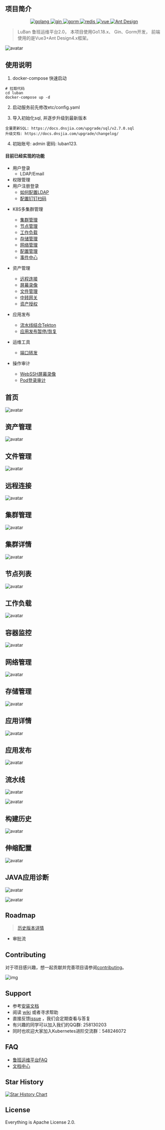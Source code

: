 ## 项目简介

<p align="center">
  <a href="https://golang.google.cn/">
    <img src="https://img.shields.io/badge/Golang-1.17-green.svg" alt="golang">
  </a>
  <a href="https://gin-gonic.com/">
    <img src="https://img.shields.io/badge/Gin-1.7.4-red.svg" alt="gin">
  </a>
  <a href="https://gorm.io/">
    <img src="https://img.shields.io/badge/Gorm-1.21-orange.svg" alt="gorm">
  </a>
  <a href="https://redis.io/">
    <img src="https://img.shields.io/badge/redis-3.2.100-brightgreen.svg" alt="redis">
  </a>
  <a href="https://vuejs.org/">
    <img src="https://img.shields.io/badge/Vue-3.0.0-orange.svg" alt="vue">
  </a>
  <a href="https://antdv.com/docs/vue/introduce-cn/">
    <img src="https://img.shields.io/badge/Ant%20Design-2.2.x-blue.svg" alt="Ant Design">
  </a>
</p>

> LuBan 鲁班运维平台2.0， 本项目使用Go1.18.x、 Gin、Gorm开发， 前端使用的是Vue3+Ant Design4.x框架。


![avatar](./docs/img/luban.png)

## 使用说明
1. docker-compose 快速启动
```shell script
# 拉取代码
cd luban
docker-compose up -d
```

2. 启动服务前先修改etc/config.yaml

3. 导入初始化sql, 并逐步升级到最新版本
```shell
全量更新SQL: https://docs.dnsjia.com/upgrade/sql/v2.7.0.sql
升级文档: https://docs.dnsjia.com/upgrade/changelog/
```

4. 初始账号: admin  密码: luban123.

#### 目前已经实现的功能
* 用户登录
  * LDAP/Email
* 权限管理
* 用户注册登录
  * [如何配置LDAP](.)
  * [配置钉钉扫码](.)
- K8S多集群管理
  * [集群管理](.)
  * [节点管理](.)
  * [工作负载](.)
  * [存储管理](.)
  * [网络管理](.)
  * [配置管理](.)
  * [事件中心](.)

- 资产管理
  * [远程连接](.)
  * [屏幕录像](.)
  * [文件管理](.)
  * [中转网关](.)
  * [资产授权](.)
  
- 应用发布
  * [流水线结合Tekton](.)
  * [应用发布暂停/恢复](.)

- 运维工具
  * [端口转发](.)
  
- 操作审计
  * [WebSSH屏幕录像](.)
  * [Pod登录审计](.)

## 首页
![avatar](./docs/img/login.png)


## 资产管理
![avatar](./docs/img/资产管理.png)

## 文件管理
![avatar](./docs/img/终端.png)

## 远程连接
![avatar](./docs/img/远程登录.png)

## 集群管理
![avatar](./docs/img/集群管理.png)

## 集群详情
![avatar](./docs/img/集群详情.png)

## 节点列表
![avatar](./docs/img/节点.png)


## 工作负载
![avatar](./docs/img/工作负载.png)


## 容器监控
![avatar](./docs/img/容器监控.png)


## 网络管理
![avatar](./docs/img/network.png)

## 存储管理
![avatar](./docs/img/storage.png)

## 应用详情
![avatar](./docs/img/应用详情.png)

## 应用发布
![avatar](./docs/img/发布单详情.png)

## 流水线
![avatar](./docs/img/流水线.png)

![avatar](./docs/img/流水线通知.png)

## 构建历史
![avatar](./docs/img/构建历史.png)

## 伸缩配置
![avatar](./docs/img/应用伸缩.png)

## JAVA应用诊断
![avatar](./docs/img/应用诊断.png)


![avatar](./docs/img/应用诊断1.png)

## Roadmap

> [历史版本详情](./docs/version/README.md)
> 


- 审批流


## Contributing

对于项目感兴趣，想一起贡献并完善项目请参阅[contributing](./CONTRIBUTING.md)。

![img](https://www.ziji.work/gzh.jpg)

## Support

* 参考[安装文档](https://docs.dnsjia.com/getting-started/installation/)
* 阅读 [wiki](https://github.com/dnsjia/luban/wiki) 或者寻求帮助
* 直接反馈[issue](https://github.com/dnsjia/luban/issues) ，我们会定期查看与答复
* 有兴趣的同学可以加入我们的QQ群: 258130203
* 同时也欢迎大家加入Kubernetes进阶交流群：548246072


## FAQ

* [鲁班运维平台FAQ](https://github.com/dnsjia/luban/wiki)
* [文档中心](https://docs.dnsjia.com/)


## Star History

[![Star History Chart](https://api.star-history.com/svg?repos=dnsjia/luban&type=Date)](https://star-history.com/#dnsjia/luban&Date)


## License
Everything is Apache License 2.0.

